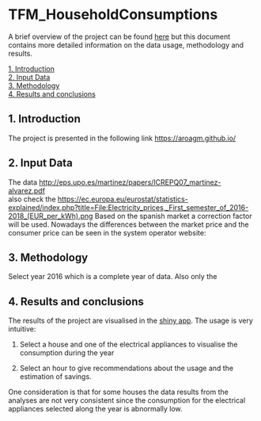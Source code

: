 # TFM_HouseholdConsumptions
A brief overview of the project can be found [here](https://aroagm.github.io/) but this document contains more detailed information on the data usage, methodology and results.

[1. Introduction](#1._Introduction) <br>
[2. Input Data](#2._Input_Data) <br>
[3. Methodology](#3._Methodology) <br>
[4. Results and conclusions](#4._Results_and_conclusions)

## 1. Introduction
The project is presented in the following link https://aroagm.github.io/
## 2. Input Data
The data
http://eps.upo.es/martinez/papers/ICREPQ07_martinez-alvarez.pdf
<br>
also check the https://ec.europa.eu/eurostat/statistics-explained/index.php?title=File:Electricity_prices,_First_semester_of_2016-2018_(EUR_per_kWh).png
Based on the spanish market a correction factor will be used. Nowadays the differences between the market price and the consumer price can be seen in the system operator website:
## 3. Methodology

Select year 2016 which is a complete year of data. Also only the 
## 4. Results and conclusions
The results of the project are visualised in the [shiny app](https://aroagm.shinyapps.io/Household_consum/). The usage is very intuitive:

 1. Select a house and one of the electrical appliances to visualise the consumption during the year

 2. Select an hour to give recommendations about the usage and the estimation of savings.

One consideration is that for some houses the data results from the analyses are not very consistent since the consumption for the electrical appliances selected along the year is abnormally low.
